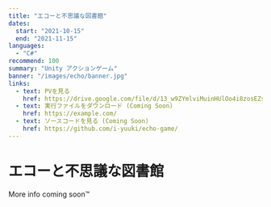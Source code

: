 ```yaml
---
title: "エコーと不思議な図書館"
dates:
  start: "2021-10-15"
  end: "2021-11-15"
languages:
  - "C#"
recommend: 100
summary: "Unity アクションゲーム"
banner: "/images/echo/banner.jpg"
links:
  - text: PVを見る
    href: https://drive.google.com/file/d/13_w9ZYmlviMuinHUlOo4i8zosEZspCdm/view?usp=sharing
  - text: 実行ファイルをダウンロード (Coming Soon)
    href: https://example.com/
  - text: ソースコードを見る (Coming Soon)
    href: https://github.com/i-yuuki/echo-game/
---
```


# エコーと不思議な図書館

More info coming soon™
